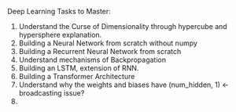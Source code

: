 Deep Learning Tasks to Master: 
1) Understand the Curse of Dimensionality through hypercube and hypersphere explanation. 
2) Building a Neural Network from scratch without numpy
3) Building a Recurrent Neural Network from scratch
4) Understand mechanisms of Backpropagation
5) Building an LSTM, extension of RNN.
6) Building a Transformer Architecture
7) Understand why the weights and biases have (num_hidden, 1) <- broadcasting issue? 
8) 

